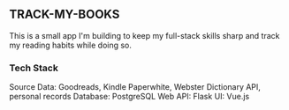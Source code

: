 ## TRACK-MY-BOOKS

This is a small app I'm building to keep my full-stack skills sharp and track my reading habits while doing so. 

### Tech Stack
Source Data: Goodreads, Kindle Paperwhite, Webster Dictionary API, personal records
Database: PostgreSQL
Web API: Flask
UI: Vue.js